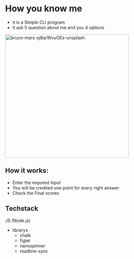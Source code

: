 # How you know me

- it is a Simple CLI program 
- it ask 5 question about me and you 4 options

<img src="https://user-images.githubusercontent.com/86553695/191794296-062862cc-f654-4116-b057-66d71517826f.jpg" alt="bruce-mars-xj8qrWvuOEs-unsplash" width="400"/>

## How it works:
* Enter the required input
* You will be credited one point for every right answer
* Check the Final scores

## Techstack 
JS (Node.js)
- librarys
    - chalk
    - figlet
    - nanospinner
    - readline-sync
